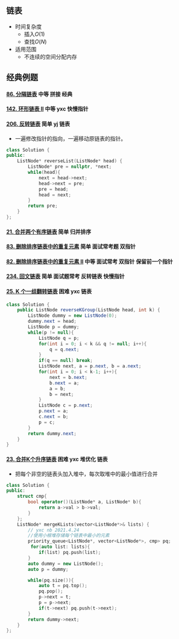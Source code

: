 ## 链表

-   时间复杂度
    -   插入$O(1)$
    -   查找$O(N)$
-   适用范围
    -   不连续的空间分配内存

## 经典例题

#### [86. 分隔链表](https://leetcode-cn.com/problems/partition-list/) 中等 拼接 经典

#### [142. 环形链表 II](https://leetcode-cn.com/problems/linked-list-cycle-ii/) 中等 yxc 快慢指针

#### [206. 反转链表](https://leetcode-cn.com/problems/reverse-linked-list/) 简单 yj 链表

-   一遍修改指针的指向，一遍移动原链表的指针。

```cpp
class Solution {
public:
    ListNode* reverseList(ListNode* head) {
        ListNode* pre = nullptr, *next;
        while(head){
            next = head->next;
            head->next = pre;
            pre = head;
            head = next;
        }
        return pre;
    }   
};
```



#### [21. 合并两个有序链表](https://leetcode-cn.com/problems/merge-two-sorted-lists/) 简单 归并排序

#### [83. 删除排序链表中的重复元素](https://leetcode-cn.com/problems/remove-duplicates-from-sorted-list/) 简单 面试常考题 双指针

#### [82. 删除排序链表中的重复元素 II](https://leetcode-cn.com/problems/remove-duplicates-from-sorted-list-ii/) 中等 面试常考 双指针 保留前一个指针

#### [234. 回文链表](https://leetcode-cn.com/problems/palindrome-linked-list/) 简单 面试题常考 反转链表 快慢指针 

#### [25. K 个一组翻转链表](https://leetcode-cn.com/problems/reverse-nodes-in-k-group/) 困难 yxc 链表

```java
class Solution {
    public ListNode reverseKGroup(ListNode head, int k) {
        ListNode dummy = new ListNode(0);
        dummy.next = head;
        ListNode p = dummy;
        while(p != null){
            ListNode q = p;
            for(int i = 0; i < k && q != null; i++){
                q = q.next;
            }
            if(q == null) break;
            ListNode next, a = p.next, b = a.next;
            for(int i = 0; i < k-1; i++){
                next = b.next;
                b.next = a;
                a = b;
                b = next;
            }
            ListNode c = p.next;
            p.next = a;
            c.next = b;
            p = c;
        }
        return dummy.next;
    }
}
```

#### [23. 合并K个升序链表](https://leetcode-cn.com/problems/merge-k-sorted-lists/) 困难 yxc 堆优化 链表

-   把每个非空的链表头加入堆中，每次取堆中的最小值进行合并

```cpp
class Solution {
public:
    struct cmp{
        bool operator()(ListNode* a, ListNode* b){
            return a->val > b->val;
        }
    };
    ListNode* mergeKLists(vector<ListNode*>& lists) {
        // yxc nb 2021.4.24
        //使用小根堆存储每个链表中最小的元素
        priority_queue<ListNode*, vector<ListNode*>, cmp> pq;
         for(auto list: lists){
            if(list) pq.push(list);
        }
        auto dummy = new ListNode();
        auto p = dummy;

        while(pq.size()){
            auto t = pq.top();
            pq.pop();
            p->next = t;
            p = p->next;
            if(t->next) pq.push(t->next);
        }
        return dummy->next;
    }
};

```

